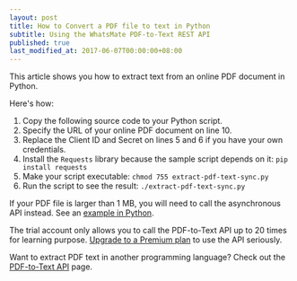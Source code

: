 ```yaml
---
layout: post
title: How to Convert a PDF file to text in Python
subtitle: Using the WhatsMate PDF-to-Text REST API
published: true
last_modified_at: 2017-06-07T00:00:00+08:00
---
```


This article shows you how to extract text from an online PDF document in Python.


Here's how:

1. Copy the following source code to your Python script.  <script src="https://gist.github.com/whatsmate/40fceaea9ca177852b1488eaaeefc870.js"></script>
2. Specify the URL of your online PDF document on line 10.
3. Replace the Client ID and Secret on lines 5 and 6 if you have your own credentials.
5. Install the `Requests` library because the sample script depends on it: `pip install requests`
6. Make your script executable: `chmod 755 extract-pdf-text-sync.py`
7. Run the script to see the result: `./extract-pdf-text-sync.py`


If your PDF file is larger than 1 MB, you will need to call the asynchronous API instead. See an <a href="https://github.com/whatsmate/pdf-demos/tree/master/python">example in Python</a>.



The trial account only allows you to call the PDF-to-Text API up to 20 times for learning purpose. [Upgrade to a Premium plan](https://www.whatsmate.net/pdf-api-subscribe.html) to use the API seriously.


Want to extract PDF text in another programming language? Check out the [PDF-to-Text API](https://www.whatsmate.net/pdf-to-text-api.html) page.


<br>
<script async src="//pagead2.googlesyndication.com/pagead/js/adsbygoogle.js"></script>
<ins class="adsbygoogle"
     style="display:inline-block;width:728px;height:90px"
     data-ad-client="ca-pub-7383487179928477"
     data-ad-slot="6959057004"></ins>
<script>
(adsbygoogle = window.adsbygoogle || []).push({});
</script>
<br>

